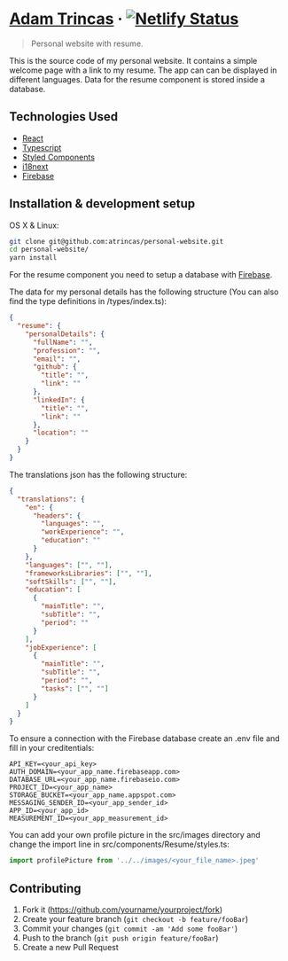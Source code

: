 # [Adam Trincas](https://adamtrincas.netlify.app/) &middot; [![Netlify Status](https://api.netlify.com/api/v1/badges/63a938a2-ca72-4953-a5c3-e6a0e35076d0/deploy-status)](https://app.netlify.com/sites/adamtrincas/deploys)

> Personal website with resume.

This is the source code of my personal website. It contains a simple welcome page with a link to my
resume. The app can can be displayed in different languages. Data for the resume component is stored
inside a database.

## Technologies Used

- [React](https://reactjs.org/)
- [Typescript](https://www.typescriptlang.org/)
- [Styled Components](https://styled-components.com/)
- [i18next](https://www.i18next.com/)
- [Firebase](https://firebase.google.com/)

## Installation & development setup

OS X & Linux:

```sh
git clone git@github.com:atrincas/personal-website.git
cd personal-website/
yarn install
```

For the resume component you need to setup a database with [Firebase](https://firebase.google.com/).

The data for my personal details has the following structure (You can also find the type definitions
in /types/index.ts):

```json
{
  "resume": {
    "personalDetails": {
      "fullName": "",
      "profession": "",
      "email": "",
      "github": {
        "title": "",
        "link": ""
      },
      "linkedIn": {
        "title": "",
        "link": ""
      },
      "location": ""
    }
  }
}
```

The translations json has the following structure:

```json
{
  "translations": {
    "en": {
      "headers": {
        "languages": "",
        "workExperience": "",
        "education": ""
      }
    },
    "languages": ["", ""],
    "frameworksLibraries": ["", ""],
    "softSkills": ["", ""],
    "education": [
      {
        "mainTitle": "",
        "subTitle": "",
        "period": ""
      }
    ],
    "jobExperience": [
      {
        "mainTitle": "",
        "subTitle": "",
        "period": "",
        "tasks": ["", ""]
      }
    ]
  }
}
```

To ensure a connection with the Firebase database create an .env file and fill in your
creditentials:

```env
API_KEY=<your_api_key>
AUTH_DOMAIN=<your_app_name.firebaseapp.com>
DATABASE_URL=<your_app_name.firebaseio.com>
PROJECT_ID=<your_app_name>
STORAGE_BUCKET=<your_app_name.appspot.com>
MESSAGING_SENDER_ID=<your_app_sender_id>
APP_ID=<your_app_id>
MEASUREMENT_ID=<your_app_measurement_id>
```

You can add your own profile picture in the src/images directory and change the import line in
src/components/Resume/styles.ts:

```ts
import profilePicture from '../../images/<your_file_name>.jpeg'
```

## Contributing

1. Fork it (<https://github.com/yourname/yourproject/fork>)
2. Create your feature branch (`git checkout -b feature/fooBar`)
3. Commit your changes (`git commit -am 'Add some fooBar'`)
4. Push to the branch (`git push origin feature/fooBar`)
5. Create a new Pull Request
